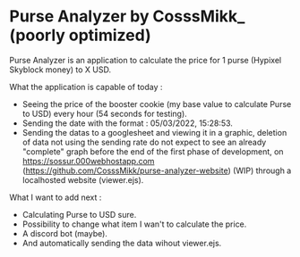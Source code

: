 # Purse Analyzer by CosssMikk_ (poorly optimized)

Purse Analyzer is an application to calculate the price for 1 purse (Hypixel Skyblock money) to X USD.

What the application is capable of today :
- Seeing the price of the booster cookie (my base value to calculate Purse to USD) every hour (54 seconds for testing).
- Sending the date with the format : 05/03/2022, 15:28:53.
- Sending the datas to a googlesheet and viewing it in a graphic, deletion of data not using the sending rate do not expect to see an already "complete" graph before the end of the first phase of development, on https://sossur.000webhostapp.com (https://github.com/CosssMikk/purse-analyzer-website) (WIP) through a localhosted website (viewer.ejs).

What I want to add next : 
- Calculating Purse to USD sure.
- Possibility to change what item I wan't to calculate the price.
- A discord bot (maybe).
- And automatically sending the data wihout viewer.ejs.
